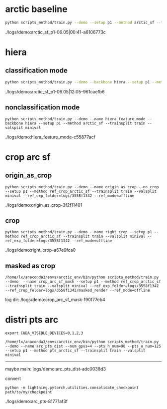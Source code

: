 # arctic baseline

```sh
python scripts_method/train.py --demo --setup p1 --method arctic_sf --trainsplit train --valsplit minival
```

./logs/demo:arctic_sf_p1-06.05|00:41-a6106773c

# hiera

## classification mode

```sh
python scripts_method/train.py --demo --backbone hiera --setup p1 --method arctic_sf --trainsplit train --valsplit minival
```

./logs/demo:arctic_sf_p1-06.05|12:05-961caefb6

## nonclassification mode

```python scripts_method/train.py --demo --name hiera_feature_mode --backbone hiera --setup p1 --method arctic_sf --trainsplit train --valsplit minival```

./logs/demo:hiera_feature_mode-c55877acf

# crop arc sf

## origin_as_crop

```python scripts_method/train.py --demo --name origin_as_crop --no_crop --setup p1 --method ref_crop_arctic_sf --trainsplit train --valsplit minival --ref_exp_folder=logs/3558f1342 --ref_mode=offline```

./logs/demo:origin_as_crop-3f2f11401

## crop

```python scripts_method/train.py --demo --name right_crop --setup p1 --method ref_crop_arctic_sf --trainsplit train --valsplit minival --ref_exp_folder=logs/3558f1342 --ref_mode=offline```

./logs/demo:right_crop-a67e9fca0

## masked as crop

```/home/lx/anaconda3/envs/arctic_env/bin/python scripts_method/train.py --demo  --name crop_arc_sf_mask --setup p1 --method ref_crop_arctic_sf --trainsplit train --valsplit minival --ref_exp_folder=logs/3558f1342 --ref_crop_folder=logs/3558f1342/masked_render --ref_mode=offline```

log dir:./logs/demo:crop_arc_sf_mask-f90f77eb4

# distri pts arc

```export CUDA_VISIBLE_DEVICES=0,1,2,3```

```/home/lx/anaconda3/envs/arctic_env/bin/python scripts_method/train.py --demo --name arc_pts_dist --num_gpus=4 --pts_h_num=90 --pts_o_num=125 --setup p1 --method pts_arctic_sf --trainsplit train --valsplit minival```

---

maybe main: logs/demo:arc_pts_dist-adc0038d3

convert

```python -m lightning.pytorch.utilities.consolidate_checkpoint path/to/my/checkpoint```

./logs/demo:arc_pts-81771af3f
